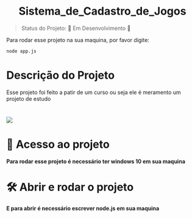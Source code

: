 <h1 align="center"> Sistema_de_Cadastro_de_Jogos </h1>



>Status do Projeto:
> :construction: Em Desenvolvimento :construction:

Para rodar esse projeto na sua maquina, por favor digite:

```
node app.js
```

# Descrição do Projeto
Esse projeto foi feito a patir de um curso ou seja ele é meramento um projeto de estudo
#

<img src="http://img.shields.io/static/v1?label=STATUS&message=EM%20DESENVOLVIMENTO&color=GREEN&style=for-the-badge"/>

# 📁 Acesso ao projeto

**Para rodar esse projeto é necessário ter windows 10 em sua maquina**

# 🛠️ Abrir e rodar o projeto

**E para abrir é necessário escrever node.js em sua maquina**
